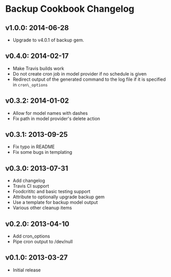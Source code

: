 # Backup Cookbook Changelog

## v1.0.0: 2014-06-28

* Upgrade to v4.0.1 of backup gem.

## v0.4.0: 2014-02-17

* Make Travis builds work
* Do not create cron job in model provider if no schedule is given
* Redirect output of the generated command to the log file if it is specified in `cron\_options`

## v0.3.2: 2014-01-02

* Allow for model names with dashes
* Fix path in model provider's delete action

## v0.3.1: 2013-09-25

* Fix typo in README
* Fix some bugs in templating

## v0.3.0: 2013-07-31

* Add changelog
* Travis CI support
* Foodcrititc and basic testing support
* Attribute to optionally upgrade backup gem
* Use a template for backup model output
* Various other cleanup items

## v0.2.0: 2013-04-10

* Add cron_options
* Pipe cron output to /dev/null

## v0.1.0: 2013-03-27

* Initial release
